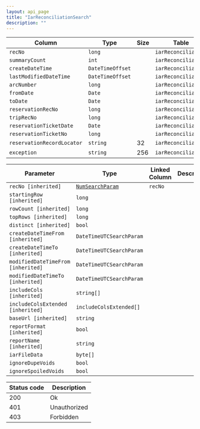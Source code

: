 ```yaml
---
layout: api_page
title: "IarReconciliationSearch"
description: ""
---
```




| Column | Type | Size | Table | Description |
| ------ | ---- | ---- | ----- | ----------- |
| `recNo` | `long` |  | `iarReconciliation` | 
| `summaryCount` | `int` |  | `iarReconciliation` | 
| `createDateTime` | `DateTimeOffset` |  | `iarReconciliation` | 
| `lastModifiedDateTime` | `DateTimeOffset` |  | `iarReconciliation` | 
| `arcNumber` | `long` |  | `iarReconciliation` | 
| `fromDate` | `Date` |  | `iarReconciliation` | 
| `toDate` | `Date` |  | `iarReconciliation` | 
| `reservationRecNo` | `long` |  | `iarReconciliation` | 
| `tripRecNo` | `long` |  | `iarReconciliation` | 
| `reservationTicketDate` | `Date` |  | `iarReconciliation` | 
| `reservationTicketNo` | `long` |  | `iarReconciliation` | 
| `reservationRecordLocator` | `string` | 32 | `iarReconciliation` | 
| `exception` | `string` | 256 | `iarReconciliation` | 

| Parameter | Type | Linked Column | Description |
| --------- | ---- | ------------- | ----------- |
| `recNo [inherited]` | [`NumSearchParam`](NumSearchParam) | `recNo` | 
| `startingRow [inherited]` | `long` |  | 
| `rowCount [inherited]` | `long` |  | 
| `topRows [inherited]` | `long` |  | 
| `distinct [inherited]` | `bool` |  | 
| `createDateTimeFrom [inherited]` | `DateTimeUTCSearchParam` |  | 
| `createDateTimeTo [inherited]` | `DateTimeUTCSearchParam` |  | 
| `modifiedDateTimeFrom [inherited]` | `DateTimeUTCSearchParam` |  | 
| `modifiedDateTimeTo [inherited]` | `DateTimeUTCSearchParam` |  | 
| `includeCols [inherited]` | `string[]` |  | 
| `includeColsExtended [inherited]` | `includeColsExtended[]` |  | 
| `baseUrl [inherited]` | `string` |  | 
| `reportFormat [inherited]` | `bool` |  | 
| `reportName [inherited]` | `string` |  | 
| `iarFileData` | `byte[]` |  | 
| `ignoreDupeVoids` | `bool` |  | 
| `ignoreSpoiledVoids` | `bool` |  | 

| Status code | Description |
| ----------- | ----------- |
| 200 | Ok |
| 401 | Unauthorized |
| 403 | Forbidden |


